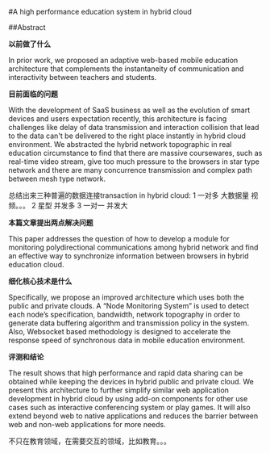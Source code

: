 #A high performance education system in hybrid cloud


##Abstract

**以前做了什么**

In prior work, we proposed an adaptive web-based mobile education architecture that complements the instantaneity of communication and interactivity between teachers and students.

**目前面临的问题**

With the development of SaaS business as well as the evolution of smart devices and users expectation recently, this architecture is facing challenges like delay of data transmission and interaction collision that lead to the data can't be delivered to the right place instantly in hybrid cloud environment. We abstracted the hybrid network topographic in real education circumstance to find that there are massive coursewares, such as real-time video stream, give too much pressure to the browsers in star type network and there are many concurrence transmission and complex path between mesh type network.

总结出来三种普遍的数据连接transaction in hybrid cloud: 
1 一对多  大数据量 视频。。。
2 星型 并发多
3 一对一 并发大

**本篇文章提出两点解决问题**

This paper addresses the question of how to develop a module for monitoring polydirectional communications among hybrid network and find an effective way to synchronize information between browsers in hybrid education cloud.

**细化核心技术是什么**

Specifically, we propose an improved architecture which uses both the public and private clouds. A “Node Monitoring System” is used to detect each node’s specification, bandwidth, network topography in order to  generate data buffering algorithm and transmission policy in the system. Also, Websocket based methodology is designed to accelerate the response speed of synchronous data in mobile education environment.

**评测和结论**

The result shows that high performance and rapid data sharing can be obtained while keeping the devices in hybrid public and private cloud.
We present this architecture to further simplify similar web application development in hybrid cloud by using add-on components for other use cases such as interactive conferencing system or play games. It will also extend beyond web to native applications and reduces the barrier between web and non-web applications for more needs. 

不只在教育领域，在需要交互的领域，比如教育。。。
